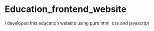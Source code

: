 # Education_frontend_website
I developed this education website using pure html, css and javascript
